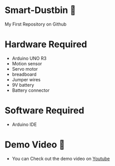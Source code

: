 # Smart-Dustbin 🚮
My First Repository on Github

# Hardware Required
- Arduino UNO R3
- Motion sensor
- Servo motor
- breadboard
- Jumper wires
- 9V battery
- Battery connector

# Software Required
- Arduino IDE

# Demo Video 🎥
- You can Check out the demo video on [Youtube](https://youtu.be/vyC98Vfgv2E)
